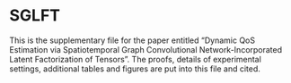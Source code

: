 # SGLFT
This is the supplementary file for the paper entitled “Dynamic QoS Estimation via Spatiotemporal Graph Convolutional Network-Incorporated Latent Factorization of Tensors”. The proofs, details of experimental settings, additional tables and figures are put into this file and cited.
